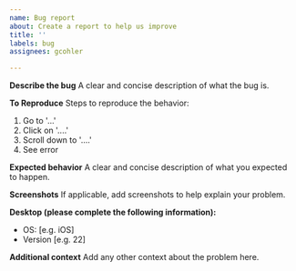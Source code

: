```yaml
---
name: Bug report
about: Create a report to help us improve
title: ''
labels: bug
assignees: gcohler

---
```


**Describe the bug**
A clear and concise description of what the bug is.

**To Reproduce**
Steps to reproduce the behavior:
1. Go to '...'
2. Click on '....'
3. Scroll down to '....'
4. See error

**Expected behavior**
A clear and concise description of what you expected to happen.

**Screenshots**
If applicable, add screenshots to help explain your problem.

**Desktop (please complete the following information):**
 - OS: [e.g. iOS]
  - Version [e.g. 22]

**Additional context**
Add any other context about the problem here.
